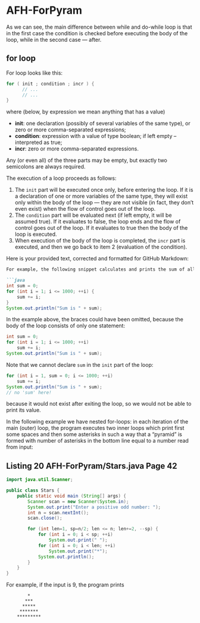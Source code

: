 # AFH-ForPyram

As we can see, the main difference between while and do-while loop is that in the first case the condition is checked before executing the body of the loop, while in the second case — after.

## for loop

For loop looks like this:

``` java
for ( init ; condition ; incr ) {
      // ...
      // ...
}
```

where (below, by expression we mean anything that has a value)

- **init**: one declaration (possibly of several variables of the same type), or zero or more comma-separated expressions;
- **condition**: expression with a value of type boolean; if left empty – interpreted as true;
- **incr**: zero or more comma-separated expressions.

Any (or even all) of the three parts may be empty, but exactly two semicolons are always required.

The execution of a loop proceeds as follows:

1. The `init` part will be executed once only, before entering the loop. If it is a declaration of one or more variables of the same type, they will exist only within the body of the loop — they are not visible (in fact, they don’t even exist) when the flow of control goes out of the loop.
2. The `condition` part will be evaluated next (if left empty, it will be assumed true). If it evaluates to false, the loop ends and the flow of control goes out of the loop. If it evaluates to true then the body of the loop is executed.
3. When execution of the body of the loop is completed, the `incr` part is executed, and then we go back to item 2 (evaluation of the condition).

Here is your provided text, corrected and formatted for GitHub Markdown:

```markdown
For example, the following snippet calculates and prints the sum of all natural numbers from the range [1, 1000]:

```java
int sum = 0;
for (int i = 1; i <= 1000; ++i) {
    sum += i;
}
System.out.println("Sum is " + sum);
```

In the example above, the braces could have been omitted, because the body of the loop consists of only one statement:

```java
int sum = 0;
for (int i = 1; i <= 1000; ++i)
    sum += i;
System.out.println("Sum is " + sum);
```

Note that we cannot declare `sum` in the `init` part of the loop:

```java
for (int i = 1, sum = 0; i <= 1000; ++i)
    sum += i;
System.out.println("Sum is " + sum);
// no 'sum' here!
```

because it would not exist after exiting the loop, so we would not be able to print its value.

In the following example we have nested for-loops: in each iteration of the main (outer) loop, the program executes two inner loops which print first some spaces and then some asterisks in such a way that a “pyramid” is formed with number of asterisks in the bottom line equal to a number read from input:

## Listing 20 AFH-ForPyram/Stars.java Page 42

```java
import java.util.Scanner;

public class Stars {
    public static void main (String[] args) {
        Scanner scan = new Scanner(System.in);
        System.out.print("Enter a positive odd number: ");
        int n = scan.nextInt();
        scan.close();

        for (int len=1, sp=n/2; len <= n; len+=2, --sp) {
            for (int i = 0; i < sp; ++i)
                System.out.print(" ");
            for (int i = 0; i < len; ++i)
                System.out.print("*");
            System.out.println();
        }
    }
}
```

For example, if the input is 9, the program prints

```
        *
       ***
      *****
     *******
    *********
```
